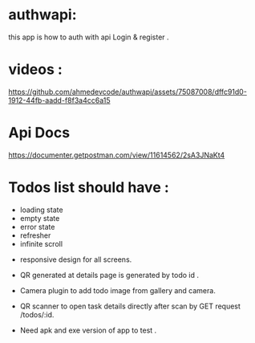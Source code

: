 # authwapi:
 this app is how to auth with api Login & register .
# videos :


https://github.com/ahmedevcode/authwapi/assets/75087008/dffc91d0-1912-44fb-aadd-f8f3a4cc6a15
# Api Docs 
https://documenter.getpostman.com/view/11614562/2sA3JNaKt4
# Todos list should have : 
- loading state 
- empty state
- error state
- refresher 
- infinite scroll

+ responsive design for all screens.

+ QR generated at details page is generated by todo id .

+ Camera  plugin to add todo image from gallery and camera.

+ QR scanner to open task details directly after scan by GET request /todos/:id.

+ Need apk  and exe version of app to test .



